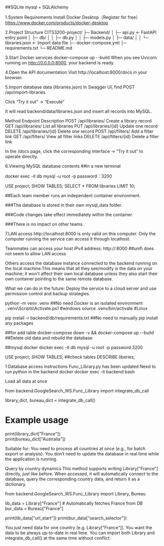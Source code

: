 ##SQLite  mysql + SQLAlchemy

1.System Requirements
 Install Docker Desktop（Register for free）
https://www.docker.com/products/docker-desktop

2.Project Structure
CITS3200-project/
├─ Backend/
│ ├─ api.py ← FastAPI entry point
│ ├─ db/
│ │ ├─ db.py
│ │ ├─ models.py
│ ├─ data/
│ │ └─ libraries.json ← Import data file
├─ docker-compose.yml
├─ requirements.txt
└─ README.md

3.Start Docker services
docker-compose up --build
When you see
Uvicorn running on http://0.0.0.0:8000,
your backend is ready.


4.Open the API documentation
Visit http://localhost:8000/docs in your browser.


5.Import database data (libraries.json)
In Swagger UI, find POST /api/import-libraries

Click “Try it out” → “Execute”

It will read backend/data/libraries.json and insert all records into MySQL.



Method	Endpoint	Description
POST	/api/libraries/	Create a library record
GET	/api/libraries/	List all libraries
PUT	/api/libraries/{id}	Update one record
DELETE	/api/libraries/{id}	Delete one record
POST	/api/filters/	Add a filter link
GET	/api/filters/	View all filter links
DELETE	/api/filters/{id}	Delete a filter link

In the /docs page, click the corresponding interface → “Try it out” to operate directly.

6.Viewing MySQL database contents
##in a new terminal

docker exec -it db mysql -u root -p
password：3200

USE project;
SHOW TABLES;
SELECT * FROM libraries LIMIT 10;



##Each team member runs an independent container environment.

###The database is stored in their own mysql_data folder.

###Code changes take effect immediately within the container.

###There is no impact on other teams.

7.LAN access
http://localhost:8000 is only valid on this computer. Only the computer running the service can access it through localhost.

Teammates can access your host IPv4 address: http://<your IPv4>:8000  ##unifi does not seem to allow LAN access

Others access the database instance connected to the backend running on the local machine.This means that all they see/modify is the data on your machine; it won't affect their own local database unless they also start their own container pointing to the same remote database.


What we can do in the future:
Deploy the service to a cloud server and use permission control and backup strategies.






python -m venv .venv  ##No need Docker is an isolated environment 
.\.venv\Scripts\Activate.ps1  #windows
source .venv/bin/activate  #Linux

pip install -r backend/db/requirements.txt ##No need to manually pip install any packages

##for add table
docker-compose down -v && docker-compose up --build  ##Delete old data and rebuild the database

##mysql docker
docker exec -it db mysql -u root -p
password:3200

USE project;
SHOW TABLES; ##check tables
DESCRIBE liberies;







1·Database access instructions Func_Library.py has been updated
Need to run python in the backend docker
docker exec -it backend bash

Load all data at once



from backend.GoogleSearch_WS.Func_Library import integrate_db_call

library_dict, bureau_dict = integrate_db_call()
# Example usage
print(library_dict["France"])         
print(bureau_dict["Australia"])   


Suitable for:
You need to process all countries at once (e.g., for batch export or analysis).
You don't need to update the database in real time while the application is running.


Query by country dynamics
This method supports writing Library["France"] directly, just like before. When accessed, it will automatically connect to the database, query the corresponding country data, and return it as a dictionary.


from backend.GoogleSearch_WS.Func_Library import Library, Bureau

lib_data = Library["France"]     # Automatically fetches France from DB
bur_data = Bureau["France"]

print(lib_data["url_start"])
print(bur_data["search_selector"])



You just need data for one country (e.g. Library["France"]).
You want the data to be always up-to-date in real time.
You can import both Library and integrate_db_call() at the same time without conflict.